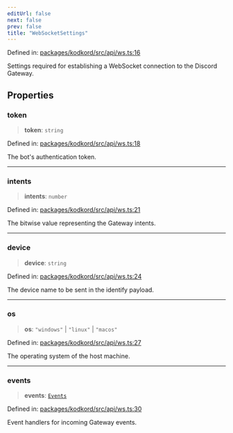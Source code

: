 ```yaml
---
editUrl: false
next: false
prev: false
title: "WebSocketSettings"
---
```


Defined in: [packages/kodkord/src/api/ws.ts:16](https://github.com/KingsBeCattz/Kodkord/blob/5983eab654eb4f3b9082e138abddc2d7f9dac808/packages/kodkord/src/api/ws.ts#L16)

Settings required for establishing a WebSocket connection to the Discord Gateway.

## Properties

### token

> **token**: `string`

Defined in: [packages/kodkord/src/api/ws.ts:18](https://github.com/KingsBeCattz/Kodkord/blob/5983eab654eb4f3b9082e138abddc2d7f9dac808/packages/kodkord/src/api/ws.ts#L18)

The bot's authentication token.

***

### intents

> **intents**: `number`

Defined in: [packages/kodkord/src/api/ws.ts:21](https://github.com/KingsBeCattz/Kodkord/blob/5983eab654eb4f3b9082e138abddc2d7f9dac808/packages/kodkord/src/api/ws.ts#L21)

The bitwise value representing the Gateway intents.

***

### device

> **device**: `string`

Defined in: [packages/kodkord/src/api/ws.ts:24](https://github.com/KingsBeCattz/Kodkord/blob/5983eab654eb4f3b9082e138abddc2d7f9dac808/packages/kodkord/src/api/ws.ts#L24)

The device name to be sent in the identify payload.

***

### os

> **os**: `"windows"` \| `"linux"` \| `"macos"`

Defined in: [packages/kodkord/src/api/ws.ts:27](https://github.com/KingsBeCattz/Kodkord/blob/5983eab654eb4f3b9082e138abddc2d7f9dac808/packages/kodkord/src/api/ws.ts#L27)

The operating system of the host machine.

***

### events

> **events**: [`Events`](/api-kodkord/interfaces/events/)

Defined in: [packages/kodkord/src/api/ws.ts:30](https://github.com/KingsBeCattz/Kodkord/blob/5983eab654eb4f3b9082e138abddc2d7f9dac808/packages/kodkord/src/api/ws.ts#L30)

Event handlers for incoming Gateway events.
